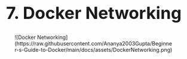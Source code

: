 <h1 style=font-size:45px align='center'>7. Docker Networking</h1>
<figure markdown>
  ![Docker Networking](https://raw.githubusercontent.com/Ananya2003Gupta/Beginner-s-Guide-to-Docker/main/docs/assets/DockerNetworking.png)
</figure>